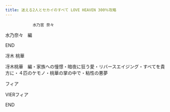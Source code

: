 ```yaml
---
title: 迷える2人とセカイのすべて LOVE HEAVEN 300％攻略
---
```


                水乃宮 奈々

水乃奈々　編

END

冴木 桃華

冴木桃華　編・家族への憧憬・暗夜に狂う愛・リバースエイジング・すべてを貴方に・４匹のケモノ・桃華の掌の中で・粘性の悪夢

フィア

VIERフィア

END
              
